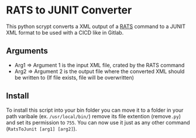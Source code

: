 # RATS to JUNIT Converter

This python scrypt converts a XML output of a [RATS](https://github.com/andrew-d/rough-auditing-tool-for-security) command to a JUNIT XML format to be used with a CICD like in Gitlab. 

## Arguments

- Arg1 => Argument 1 is the input XML file, crated by the RATS command
- Arg2 => Argument 2 is the output file where the converted XML should be written to (If file exists, file will be overwritten)

## Install

To install this script into your bin folder you can move it to a folder in your path varibale (ex. `/usr/local/bin/`) remove its file extention (remove`.py`) and set its permission to `755`. You can now use it just as any other command (`RatsToJunit [arg1] [arg2]`).